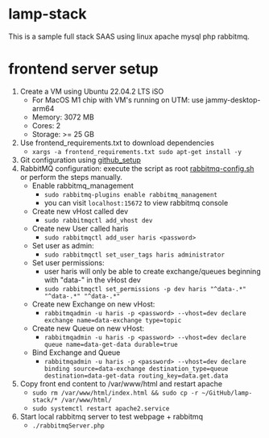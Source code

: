 # lamp-stack
This is a sample full stack SAAS using linux apache mysql php rabbitmq.

# frontend server setup
1. Create a VM using Ubuntu 22.04.2 LTS iSO
	- For MacOS M1 chip with VM's running on UTM: use jammy-desktop-arm64
	- Memory: 3072 MB
	- Cores: 2
	- Storage: >= 25 GB
2. Use frontend_requirements.txt to download dependencies
	- `xargs -a frontend_requirements.txt sudo apt-get install -y`
3. Git configuration using [github_setup](docs/github_setup.md)
4. RabbitMQ configuration: execute the script as root [rabbitmq-config.sh](./rabbitmq-config.sh) or perform the steps manually.
	- Enable rabbitmq_management
		- `sudo rabbitmq-plugins enable rabbitmq_management`
		- you can visit `localhost:15672` to view rabbitmq console
	- Create new vHost called dev
		- `sudo rabbitmqctl add_vhost dev`
	- Create new User called haris
		- `sudo rabbitmqctl add_user haris <password>`
	- Set user as admin:
		- `sudo rabbitmqctl set_user_tags haris administrator`
	- Set user permissions:
		- user haris will only be able to create exchange/queues beginning with "data-" in the vHost dev
		- `sudo rabbitmqctl set_permissions -p dev haris "^data-.*" "^data-.*" "^data-.*"`
	- Create new Exchange on new vHost:
		- `rabbitmqadmin -u haris -p <password> --vhost=dev declare exchange name=data-exchange type=topic`
	- Create new Queue on new vHost:
		- `rabbitmqadmin -u haris -p <password> --vhost=dev declare queue name=data-get-data durable=true`
	- Bind Exchange and Queue
		- `rabbitmqadmin -u haris -p <password> --vhost=dev declare binding source=data-exchange destination_type=queue destination=data-get-data routing_key=data.get.data`
5. Copy front end content to /var/www/html and restart apache
	- `sudo rm /var/www/html/index.html && sudo cp -r ~/GitHub/lamp-stack/* /var/www/html/`
	- `sudo systemctl restart apache2.service`
6. Start local rabbitmq server to test webpage + rabbitmq
	- `./rabbitmqServer.php`

